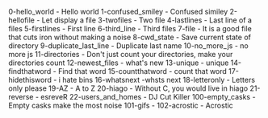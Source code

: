 0-hello_world - Hello world
1-confused_smiley - Confused similey
2-hellofile - Let display a file
3-twofiles - Two file
4-lastlines - Last line of a files
5-firstlines - First line
6-third_line - Third files
7-file - It is a good file that cuts iron without making a noise
8-cwd_state - Save current state of directory
9-duplicate_last_line - Duplicate last name
10-no_more_js - no more js
11-directories - Don't just count your directories, make your directories count
12-newest_files - what's new
13-unique - unique
14-findthatword - Find that word
15-countthatword - count that word
17-hidethisword - i hate bins
16-whatsnext -whsts next
18-letteronly - Letters only please
19-AZ - A to Z
20-hiago - Without C, you would live in hiago
21-reverse - esreveR
22-users_and_homes - DJ Cut Killer
100-empty_casks - Empty casks make the most noise
101-gifs - 
102-acrostic - Acrostic


